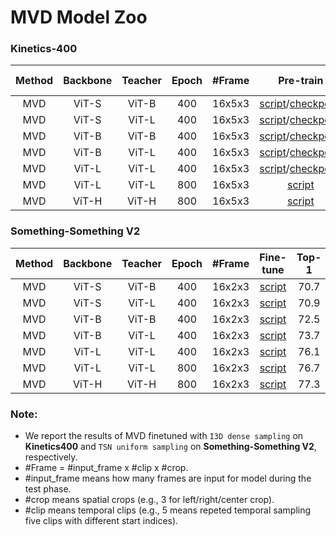 # MVD Model Zoo

### Kinetics-400

| Method | Backbone | Teacher | Epoch | \#Frame |                                                  Pre-train                                                   |                             Fine-tune                             | Top-1 | Top-5 |
|:------:|:--------:|:-------:|:-----:| :-----: |:------------------------------------------------------------------------------------------------------------:|:-----------------------------------------------------------------:|:-----:|:-----:|
|  MVD   |  ViT-S   |  ViT-B  |  400  | 16x5x3  | [script](scripts/mvd_vit_small_from_vit_base_teacher_epoch_400/pretrain_mvd_small_on_k400.sh)/[checkpoint](https://drive.google.com/file/d/1ip91KtdrvELVJseyDKFT0ERgNP1Ykusf/view?usp=sharing) | [script](scripts/mvd_vit_small_from_vit_base_teacher_epoch_400/finetune_on_k400.sh)  | 80.6  | 94.7  |
|  MVD   |  ViT-S   |  ViT-L  |  400  | 16x5x3  |        [script](scripts/mvd_vit_small_from_vit_large_teacher_epoch_400/pretrain_mvd_small_on_k400.sh)/[checkpoint](https://drive.google.com/file/d/1HqvGxx7_JYO5JKvRT0giesl-p-Iaaesa/view?usp=sharing)        | [script](scripts/mvd_vit_small_from_vit_large_teacher_epoch_400/finetune_on_k400.sh) | 81.0  | 94.8  |
|  MVD   |  ViT-B   |  ViT-B  |  400  | 16x5x3  |         [script](scripts/mvd_vit_base_from_vit_base_teacher_epoch_400/pretrain_mvd_base_on_k400.sh)/[checkpoint](https://drive.google.com/file/d/1UGVWWYnbot9RSYMnNz8obnQ4T6PKWu5-/view?usp=sharing)          |  [script](scripts/mvd_vit_base_from_vit_base_teacher_epoch_400/finetune_on_k400.sh)  | 82.7  | 95.4  |
|  MVD   |  ViT-B   |  ViT-L  |  400  | 16x5x3  |         [script](scripts/mvd_vit_base_from_vit_large_teacher_epoch_400/pretrain_mvd_base_on_k400.sh)/[checkpoint](https://drive.google.com/file/d/1MFgpUuHTtFMiormgenmxypU9gqRDbbwb/view?usp=sharing)         | [script](scripts/mvd_vit_base_from_vit_large_teacher_epoch_400/finetune_on_k400.sh)  | 83.4  | 95.8  |
|  MVD   |  ViT-L   |  ViT-L  |  400  | 16x5x3  |        [script](scripts/mvd_vit_large_from_vit_large_teacher_epoch_400/pretrain_mvd_large_on_k400.sh)/[checkpoint](https://drive.google.com/file/d/1Zr3ayWxlauFm1bVfMzxaQIzfYvDXhMW-/view?usp=sharing)        | [script](scripts/mvd_vit_large_from_vit_large_teacher_epoch_400/finetune_on_k400.sh) | 86.0  | 96.9  |
|  MVD   |  ViT-L   |  ViT-L  |  800  | 16x5x3  |        [script](scripts/mvd_vit_large_from_vit_large_teacher_epoch_800/pretrain_mvd_large_on_k400.sh)        | [script](scripts/mvd_vit_large_from_vit_large_teacher_epoch_800/finetune_on_k400.sh) | 86.4  | 97.0  |
|  MVD   |  ViT-H   |  ViT-H  |  800  | 16x5x3  |         [script](scripts/mvd_vit_huge_from_vit_huge_teacher_epoch_800/pretrain_mvd_huge_on_k400.sh)          |  [script](scripts/mvd_vit_huge_from_vit_huge_teacher_epoch_800/finetune_on_k400.sh)  | 87.3  | 97.4  |

### Something-Something V2

| Method | Backbone | Teacher | Epoch | \#Frame |                                      Fine-tune                                       | Top-1 | Top-5 |
|:------:|:--------:|:-------:|:-----:|:-------:|:------------------------------------------------------------------------------------:|:-----:|:-----:|
|  MVD   |  ViT-S   |  ViT-B  |  400  | 16x2x3  | [script](scripts/mvd_vit_small_from_vit_base_teacher_epoch_400/finetune_on_ssv2.sh)  | 70.7  | 92.6  |
|  MVD   |  ViT-S   |  ViT-L  |  400  | 16x2x3  | [script](scripts/mvd_vit_small_from_vit_large_teacher_epoch_400/finetune_on_ssv2.sh) | 70.9  | 92.8  |
|  MVD   |  ViT-B   |  ViT-B  |  400  | 16x2x3  |  [script](scripts/mvd_vit_base_from_vit_base_teacher_epoch_400/finetune_on_ssv2.sh)  | 72.5  | 93.6  |
|  MVD   |  ViT-B   |  ViT-L  |  400  | 16x2x3  | [script](scripts/mvd_vit_base_from_vit_large_teacher_epoch_400/finetune_on_ssv2.sh)  | 73.7  | 94.0  |
|  MVD   |  ViT-L   |  ViT-L  |  400  | 16x2x3  | [script](scripts/mvd_vit_large_from_vit_large_teacher_epoch_400/finetune_on_ssv2.sh) | 76.1  | 95.4  |
|  MVD   |  ViT-L   |  ViT-L  |  800  | 16x2x3  | [script](scripts/mvd_vit_large_from_vit_large_teacher_epoch_800/finetune_on_ssv2.sh) | 76.7  | 95.5  |
|  MVD   |  ViT-H   |  ViT-H  |  800  | 16x2x3  |  [script](scripts/mvd_vit_huge_from_vit_huge_teacher_epoch_800/finetune_on_ssv2.sh)  | 77.3  | 95.7  |


### Note:

- We report the results of MVD finetuned with `I3D dense sampling` on **Kinetics400** and `TSN uniform sampling` on **Something-Something V2**, respectively.
- \#Frame = #input_frame x #clip x #crop.
- \#input_frame means how many frames are input for model during the test phase.
- \#crop means spatial crops (e.g., 3 for left/right/center crop).
- \#clip means temporal clips (e.g., 5 means repeted temporal sampling five clips with different start indices).